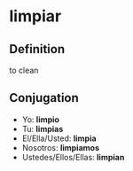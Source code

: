 # limpiar

## Definition
to clean

## Conjugation

- Yo: **limpio**
- Tu: **limpias**
- El/Ella/Usted: **limpia**
- Nosotros: **limpiamos**
- Ustedes/Ellos/Ellas: **limpian**